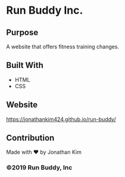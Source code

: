 # Run Buddy Inc.

## Purpose
A website that offers fitness training changes.

## Built With
* HTML
* CSS

## Website
https://jonathankim424.github.io/run-buddy/

## Contribution
Made with ❤️ by Jonathan Kim

### ©️2019 Run Buddy, Inc
